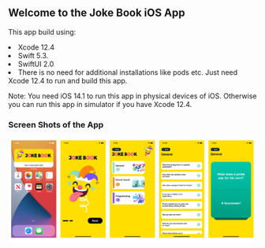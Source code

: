 <h2>Welcome to the Joke Book iOS App</h2>
<p>This app build using:</p>
<li>Xcode 12.4</li>
<li>Swift 5.3.</li>
<li>SwiftUI 2.0</li>
<li>There is no need for additional installations like pods etc. Just need Xcode 12.4 to run and build this app.</li>
<p>Note: You need iOS 14.1 to run this app in physical devices of iOS. Otherwise you can run this app in simulator if you have Xcode 12.4.</p>


<h3>Screen Shots of the App</h3>


<img src="https://github.com/mriaz0011/jokebook/blob/main/screen-shots.png" alt="Joke Book">
